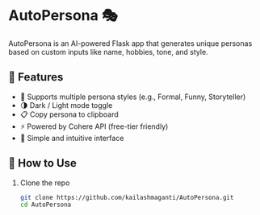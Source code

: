# AutoPersona 🎭

AutoPersona is an AI-powered Flask app that generates unique personas based on custom inputs like name, hobbies, tone, and style.

## 🔮 Features

- 🎨 Supports multiple persona styles (e.g., Formal, Funny, Storyteller)
- 🌗 Dark / Light mode toggle
- 📋 Copy persona to clipboard
- ⚡ Powered by Cohere API (free-tier friendly)
- 🎯 Simple and intuitive interface

## 🧪 How to Use

1. Clone the repo  
   ```bash
   git clone https://github.com/kailashmaganti/AutoPersona.git
   cd AutoPersona
